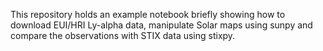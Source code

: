 This repository holds an example notebook briefly showing how to download EUI/HRI Ly-alpha data, manipulate Solar maps using sunpy and compare the observations with STIX data using stixpy. 
